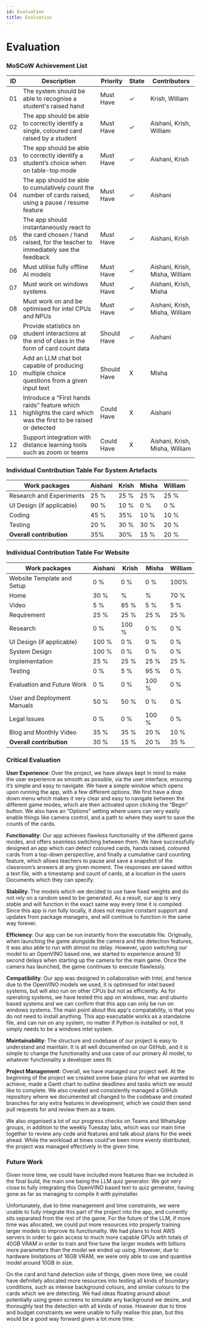```yaml
---
id: Evaluation
title: Evaluation
---
```


# Evaluation

### MoSCoW Achievement List

|  ID  |     Description     |  Priority  | State | Contributors |
|------|---------------------|------------|-------|--------------|
|  01  |The system should be able to recognise a student's raised hand |     Must Have|✓| Krish, William|   
|  02  |The app should be able to correctly identify a single, coloured card raised by a student|Must Have|✓| Aishani, Krish, William|
|  03  |The app should be able to correctly identify a student’s choice when on table-top mode|Must Have|✓| Aishani, Krish|
|  04  |The app should be able to cumulatively count the number of cards raised, using a pause / resume feature|Must Have|✓| Aishani|
|  05  |The app should instantaneously react to the card chosen / hand raised, for the teacher to immediately see the feedback|Must Have|✓| Aishani, Krish|
|  06  |Must utilise fully offline AI models|Must Have|✓| Aishani, Krish, Misha, William|
|  07  |Must work on windows systems|Must Have|✓|Aishani, Krish, Misha|
|  08  |Must work on and be optimised for intel CPUs and NPUs|Must Have|✓| Aishani, Krish, Misha, William |
|  09  |Provide statistics on student interactions at the end of class in the form of card count data|Should Have|✓| Aishani|
|  10  |Add an LLM chat bot capable of producing multiple choice questions from a given input text|Should Have|X| Misha |
|  11  |Introduce a “First hands raids” feature which highlights the card which was the first to be raised or detected|Could Have|X| Aishani|
|  12  |Support integration with distance learning tools such as zoom or teams|Could Have|X| Aishani, Krish, Misha, William|



### Individual Contribution Table For System Artefacts

| Work packages              | Aishani | Krish | Misha | William |
|---------------------------|------|-----|-----|---------|
| Research and Experiments  | 25 %  | 25 % | 25 % | 25 %     |
| UI Design (if applicable) | 90 %  | 10 % | 0 % | 0 %      |
| Coding                    | 45 %  | 35% | 10 % | 10 %     |
| Testing                   | 20 %  | 30 %  | 30 % | 20 %    |
| **Overall contribution**  | 35%  | 30% | 15 % | 20 % |

### Individual Contribution Table For Website
| Work packages                | Aishani | Krish | Misha | William |
|-----------------------------|------|-----|-----|---------|
| Website Template and Setup  | 0 %   | 0 % | 0 % |    100%     |
| Home                        | 30 %  | % | % |   70 %   |
| Video                       | 5 %  | 85 % | 5 % |    5 %     |
| Requirement                 | 25 %  | 25 % | 25 % |    25 %     |
| Research                    | 0 %  | 100 %  | 0 % |    0 %     |
| UI Design (if applicable)   | 100 %  | 0 %  | 0 % |   0 %      |
| System Design               | 100 %  | 0 %  | 0 % |    0 %     |
| Implementation              |  25 %  | 25 % | 25 % |   25 %     |
| Testing                     | 0 %   | 5 %  | 95 %|   0 %      |
| Evaluation and Future Work  | 0 %  | 0 % | 100 % |     0 %    |
| User and Deployment Manuals | 50 %  | 50 %  | 0 % |    0 %     |
| Legal Issues                | 0 % | 0 %  | 100 %  |   0 %     |
| Blog and Monthly Video      | 35 %  | 35 % | 20 % |    10 %     |
| **Overall contribution**    | 30 %  | 15 % | 20 % | 35 % |

### Critical Evaluation

**User Experience**: Over the project, we have always kept in mind to make the user experience as smooth as possible, via the user interface, ensuring it’s simple and easy to navigate. We have a simple window which opens upon running the app, with a few different options. We first have a drop down menu which makes it very clear and easy to navigate between the different game modes, which are then activated upon clicking the “Begin” button. We also have an “Options” setting where users can very easily enable things like camera control, and a path to where they want to save the counts of the cards. 

**Functionality**: Our app achieves flawless functionality of the different game modes, and offers seamless switching between them. We have successfully designed an app which can detect coloured cards, hands raised, coloured cards from a top-down perspective, and finally a cumulative card counting feature, which allows teachers to pause and save a snapshot of the classroom’s answers at any given moment. The responses are saved within a text file, with a timestamp and count of cards, at a location in the users Documents which they can specify.

**Stability**: The models which we decided to use have fixed weights and do not rely on a random seed to be generated. As a result, our app is very stable and will function in the exact same way every time it is compiled. Since this app is run fully locally, it does not require constant support and updates from package managers, and will continue to function in the same way forever. 

**Efficiency**: Our app can be run instantly from the executable file. Originally, when launching the game alongside the camera and the detection features, it was also able to run with almost no delay. However, upon switching our model to an OpenVINO based one, we started to experience around 10 second delays when starting up the camera for the main game. Once the camera has launched, the game continues to execute flawlessly.

**Compatibility**: Our app was designed in collaboration with Intel, and hence due to the OpenVINO models we used, it is optimised for intel based systems, but will also run on other CPUs but not as efficiently. As for operating systems, we have tested this app on windows, mac and ubuntu based systems and we can confirm that this app can only be run on windows systems. The main point about this app's compatability, is that you do not need to install anything. This app executable works as a standalone file, and can run on any system, no matter if Python is installed or not, it simply needs to be a windows intel system.

**Maintainability**: The structure and codebase of our project is easy to understand and maintain. It is all well documented on our GitHub, and it is simple to change the functionality and use case of our primary AI model, to whatever functionality a developer sees fit. 

**Project Management**: Overall, we have managed our project well. At the beginning of the project we created some base plans for what we wanted to achieve, made a Gantt chart to outline deadlines and tasks which we would like to complete. We also created and consistently managed a GitHub repository where we documented all changed to the codebase and created branches for any extra features in development, which we could then send pull requests for and review them as a team. 

We also organised a lot of our progress checks on Teams and WhatsApp groups, in addition to the weekly Tuesday labs, which was our main time together to review any code and features and talk about plans for the week ahead. While the workload at times could’ve been more evenly distributed, the project was managed effectively in the given time.

### Future Work

Given more time, we could have included more features than we included in the final build, the main one being the LLM quiz generator. We got very close to fully integrating this OpenVINO based text to quiz generator, having gone as far as managing to compile it with pyinstaller. 

Unfortunately, due to time management and time constraints, we were unable to fully integrate this part of the project into the app, and currently sits separated from the rest of the game. For the future of the LLM, if more time was allocated, we could put more resources into properly training larger models to improve its functionality. We had plans to host AWS servers in order to gain access to much more capable GPUs with totals of 40GB VRAM in order to train and fine tune the larger models with billions more parameters than the model we ended up using. However, due to hardware limitations of 16GB VRAM, we were only able to use and quantise model around 10GB in size.

On the card and hand detection side of things, given more time, we could have definitely allocated more resources into testing all kinds of boundary conditions, such as intense background colours, and similar colours to the cards which we are detecting. We had ideas floating around about potentially using green screens to simulate any background we desire, and thoroughly test the detection with all kinds of noise. However due to time and budget constraints we were unable to fully realise this plan, but this would be a good way forward given a lot more time. 
